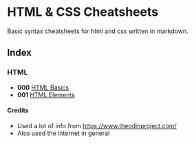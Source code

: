 # HTML & CSS Cheatsheets
Basic syntax cheatsheets for html and css written in markdown.

## Index

### HTML

- **000**  [HTML Basics](html_basic.md)
- **001**  [HTML Elements](html_elements.md)


#### Credits

- Used a lot of info from https://www.theodinproject.com/
- Also used the internet in general
